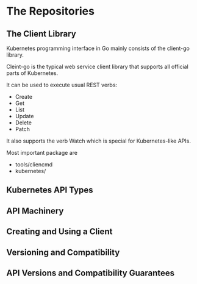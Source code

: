 # The Repositories

## The Client Library

Kubernetes programming interface in Go mainly consists of the client-go library.

Cleint-go is the typical web service client library that supports all official parts of Kubernetes.

It can be used to execute usual REST verbs:&#x20;

* Create
* Get
* List
* Update
* Delete
* Patch

It also supports the verb Watch which is special for Kubernetes-like APIs.&#x20;

Most important package are

* tools/cliencmd
* kubernetes/

## Kubernetes API Types



## API Machinery



## Creating and Using a Client

## Versioning and Compatibility

## API Versions and Compatibility Guarantees
